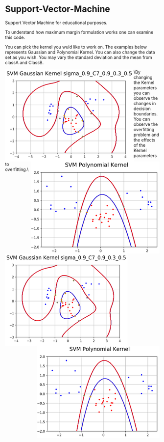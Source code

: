 # Support-Vector-Machine
Support Vector Machine for educational purposes.

To understand how maximum margin formulation works one can examine this code.

You can pick the kernel you wuld like to work on. The examples below represents Gaussian and Polynomial Kernel. You can also change the data set as you wish. You may vary the standard deviation and the mean from classA and ClassB.



<img align="left" width="420" height="300" src="https://github.com/EzgiKorkmaz/Support-Vector-Machine/blob/master/C_7.png"> <img align="right" width="420" height="300" src="https://github.com/EzgiKorkmaz/Support-Vector-Machine/blob/master/poly.png?raw=true"> </p>



\By changing the Kernel parameters you can observe the changes in decision boundaries. You can observe the overfitting problem and the effects of the Kernel parameters to overfitting.\




<img align="left" width="400" height="300" src="https://github.com/EzgiKorkmaz/Support-Vector-Machine/blob/master/C_7.png"> <img align="right" width="400" height="300" src="https://github.com/EzgiKorkmaz/Support-Vector-Machine/blob/master/poly.png?raw=true">
